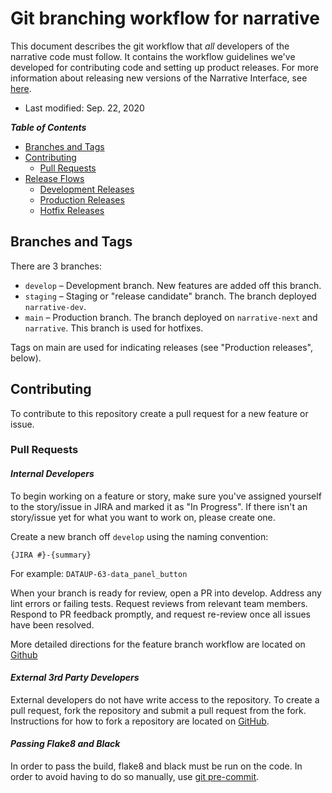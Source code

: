 # Git branching workflow for narrative

This document describes the git workflow that *all* developers of the narrative code must follow. It contains the workflow guidelines we've developed for contributing code and setting up product releases. For more information about releasing new versions of the Narrative Interface, see [here](deploy_narrative.md).

- Last modified: Sep. 22, 2020

***Table of Contents***

- [Branches and Tags](#branches-and-tags)
- [Contributing](#contributing)
  - [Pull Requests](#pull-requests)
- [Release Flows](#release-flows)
  - [Development Releases](#development-releases)
  - [Production Releases](#production-releases)
  - [Hotfix Releases](#hotfix-releases)

## Branches and Tags

There are 3 branches:

- `develop` – Development branch. New features are added off this branch.
- `staging` – Staging or "release candidate" branch. The branch deployed `narrative-dev`.
- `main` – Production branch. The branch deployed on `narrative-next` and `narrative`. This branch is used for hotfixes.

Tags on main are used for indicating releases (see "Production releases", below).

## Contributing

To contribute to this repository create a pull request for a new feature or issue.

### Pull Requests

#### _Internal Developers_

To begin working on a feature or story, make sure you've assigned yourself to the story/issue in JIRA and marked it as "In Progress". If there isn't an story/issue yet for what you want to work on, please create one.

Create a new branch off `develop` using the naming convention:

`{JIRA #}-{summary}`

For example: `DATAUP-63-data_panel_button`

When your branch is ready for review, open a PR into develop. Address any lint errors or failing tests. Request reviews from relevant team members. Respond to PR feedback promptly, and request re-review once all issues have been resolved.

More detailed directions for the feature branch workflow are located on [Github](https://guides.github.com/introduction/flow/)

#### _External 3rd Party Developers_

External developers do not have write access to the repository. To create a pull request, fork the repository and submit a pull request from the fork. Instructions for how to fork a repository are located on [GitHub](https://guides.github.com/activities/forking/).


#### _Passing Flake8 and Black_

In order to pass the build, flake8 and black must be run on the code. In order to avoid having to do so manually, use [git pre-commit](README.md#git-pre-commit-installation).
